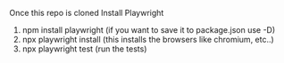 Once this repo is cloned
Install Playwright
1. npm install playwright (if you want to save it to package.json use -D)
2. npx playwright install (this installs the browsers like chromium, etc..)
3. npx playwright test (run the tests)